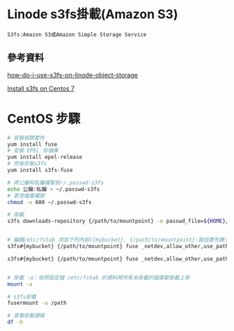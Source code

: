 # Linode s3fs掛載(Amazon S3)

```
S3fs:Amazon S3或Amazon Simple Storage Service
```

## 參考資料

[how-do-i-use-s3fs-on-linode-object-storage](https://www.linode.com/community/questions/18817/)

[Install s3fs on Centos 7](https://pikedom.com/install-s3fs-on-centos-7/)


# CentOS 步驟

```bash
# 安裝相關套件
yum install fuse
# 安裝 EPEL 存儲庫
yum install epel-release
# 然後安裝s3fs
yum install s3fs-fuse

# 將公鑰和私鑰複製到~/.passwd-s3fs
echo 公鑰:私鑰 > ~/.passwd-s3fs
# 更改檔案權限
chmod -v 600 ~/.passwd-s3fs

# 掛載
s3fs downloads-repository {/path/to/mountpoint} -o passwd_file=${HOME}/.passwd-s3fs


# 編輯/etc/fstab 添加下列內容({mybucket}, {/path/to/mountpoint}:路徑要先建立, {region})：
s3fs#{mybucket} {/path/to/mountpoint} fuse _netdev,allow_other,use_path_request_style,url=https://{region}.linodeobjects.com/,uid=userid,gid=groupid 0 0

s3fs#{mybucket} {/path/to/mountpoint} fuse _netdev,allow_other,use_path_request_style,url=https://{region}.linodeobjects.com/,uid=userid,gid=groupid 0 0


# 掛載 -a：依照設定檔 /etc/fstab 的資料將所有未掛載的磁碟都掛載上來
mount -a

# s3fs卸載
fusermount -u /path

# 查看掛載硬碟
df -h
```